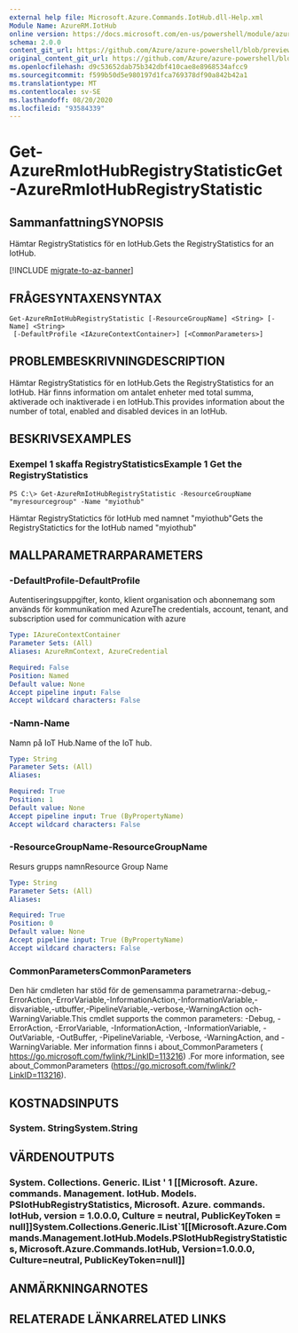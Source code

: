 ```yaml
---
external help file: Microsoft.Azure.Commands.IotHub.dll-Help.xml
Module Name: AzureRM.IotHub
online version: https://docs.microsoft.com/en-us/powershell/module/azurerm.iothub/get-azurermiothubregistrystatistic
schema: 2.0.0
content_git_url: https://github.com/Azure/azure-powershell/blob/preview/src/ResourceManager/IotHub/Commands.IotHub/help/Get-AzureRmIotHubRegistryStatistic.md
original_content_git_url: https://github.com/Azure/azure-powershell/blob/preview/src/ResourceManager/IotHub/Commands.IotHub/help/Get-AzureRmIotHubRegistryStatistic.md
ms.openlocfilehash: d9c53652dab75b342dbf410cae8e8968534afcc9
ms.sourcegitcommit: f599b50d5e980197d1fca769378df90a842b42a1
ms.translationtype: MT
ms.contentlocale: sv-SE
ms.lasthandoff: 08/20/2020
ms.locfileid: "93584339"
---
```

# <span data-ttu-id="3886c-101">Get-AzureRmIotHubRegistryStatistic</span><span class="sxs-lookup"><span data-stu-id="3886c-101">Get-AzureRmIotHubRegistryStatistic</span></span>

## <span data-ttu-id="3886c-102">Sammanfattning</span><span class="sxs-lookup"><span data-stu-id="3886c-102">SYNOPSIS</span></span>
<span data-ttu-id="3886c-103">Hämtar RegistryStatistics för en IotHub.</span><span class="sxs-lookup"><span data-stu-id="3886c-103">Gets the RegistryStatistics for an IotHub.</span></span>

[!INCLUDE [migrate-to-az-banner](../../includes/migrate-to-az-banner.md)]

## <span data-ttu-id="3886c-104">FRÅGESYNTAXEN</span><span class="sxs-lookup"><span data-stu-id="3886c-104">SYNTAX</span></span>

```
Get-AzureRmIotHubRegistryStatistic [-ResourceGroupName] <String> [-Name] <String>
 [-DefaultProfile <IAzureContextContainer>] [<CommonParameters>]
```

## <span data-ttu-id="3886c-105">PROBLEMBESKRIVNING</span><span class="sxs-lookup"><span data-stu-id="3886c-105">DESCRIPTION</span></span>
<span data-ttu-id="3886c-106">Hämtar RegistryStatistics för en IotHub.</span><span class="sxs-lookup"><span data-stu-id="3886c-106">Gets the RegistryStatistics for an IotHub.</span></span>
<span data-ttu-id="3886c-107">Här finns information om antalet enheter med total summa, aktiverade och inaktiverade i en IotHub.</span><span class="sxs-lookup"><span data-stu-id="3886c-107">This provides information about the number of total, enabled and disabled devices in an IotHub.</span></span>

## <span data-ttu-id="3886c-108">BESKRIVS</span><span class="sxs-lookup"><span data-stu-id="3886c-108">EXAMPLES</span></span>

### <span data-ttu-id="3886c-109">Exempel 1 skaffa RegistryStatistics</span><span class="sxs-lookup"><span data-stu-id="3886c-109">Example 1 Get the RegistryStatistics</span></span>
```
PS C:\> Get-AzureRmIotHubRegistryStatistic -ResourceGroupName "myresourcegroup" -Name "myiothub"
```

<span data-ttu-id="3886c-110">Hämtar RegistryStatictics för IotHub med namnet "myiothub"</span><span class="sxs-lookup"><span data-stu-id="3886c-110">Gets the RegistryStatictics for the IotHub named "myiothub"</span></span>

## <span data-ttu-id="3886c-111">MALLPARAMETRAR</span><span class="sxs-lookup"><span data-stu-id="3886c-111">PARAMETERS</span></span>

### <span data-ttu-id="3886c-112">-DefaultProfile</span><span class="sxs-lookup"><span data-stu-id="3886c-112">-DefaultProfile</span></span>
<span data-ttu-id="3886c-113">Autentiseringsuppgifter, konto, klient organisation och abonnemang som används för kommunikation med Azure</span><span class="sxs-lookup"><span data-stu-id="3886c-113">The credentials, account, tenant, and subscription used for communication with azure</span></span>

```yaml
Type: IAzureContextContainer
Parameter Sets: (All)
Aliases: AzureRmContext, AzureCredential

Required: False
Position: Named
Default value: None
Accept pipeline input: False
Accept wildcard characters: False
```

### <span data-ttu-id="3886c-114">-Namn</span><span class="sxs-lookup"><span data-stu-id="3886c-114">-Name</span></span>
<span data-ttu-id="3886c-115">Namn på IoT Hub.</span><span class="sxs-lookup"><span data-stu-id="3886c-115">Name of the IoT hub.</span></span> 

```yaml
Type: String
Parameter Sets: (All)
Aliases: 

Required: True
Position: 1
Default value: None
Accept pipeline input: True (ByPropertyName)
Accept wildcard characters: False
```

### <span data-ttu-id="3886c-116">-ResourceGroupName</span><span class="sxs-lookup"><span data-stu-id="3886c-116">-ResourceGroupName</span></span>
<span data-ttu-id="3886c-117">Resurs grupps namn</span><span class="sxs-lookup"><span data-stu-id="3886c-117">Resource Group Name</span></span>

```yaml
Type: String
Parameter Sets: (All)
Aliases: 

Required: True
Position: 0
Default value: None
Accept pipeline input: True (ByPropertyName)
Accept wildcard characters: False
```

### <span data-ttu-id="3886c-118">CommonParameters</span><span class="sxs-lookup"><span data-stu-id="3886c-118">CommonParameters</span></span>
<span data-ttu-id="3886c-119">Den här cmdleten har stöd för de gemensamma parametrarna:-debug,-ErrorAction,-ErrorVariable,-InformationAction,-InformationVariable,-disvariable,-utbuffer,-PipelineVariable,-verbose,-WarningAction och-WarningVariable.</span><span class="sxs-lookup"><span data-stu-id="3886c-119">This cmdlet supports the common parameters: -Debug, -ErrorAction, -ErrorVariable, -InformationAction, -InformationVariable, -OutVariable, -OutBuffer, -PipelineVariable, -Verbose, -WarningAction, and -WarningVariable.</span></span> <span data-ttu-id="3886c-120">Mer information finns i about_CommonParameters ( https://go.microsoft.com/fwlink/?LinkID=113216) .</span><span class="sxs-lookup"><span data-stu-id="3886c-120">For more information, see about_CommonParameters (https://go.microsoft.com/fwlink/?LinkID=113216).</span></span>

## <span data-ttu-id="3886c-121">KOSTNADS</span><span class="sxs-lookup"><span data-stu-id="3886c-121">INPUTS</span></span>

### <span data-ttu-id="3886c-122">System. String</span><span class="sxs-lookup"><span data-stu-id="3886c-122">System.String</span></span>

## <span data-ttu-id="3886c-123">VÄRDEN</span><span class="sxs-lookup"><span data-stu-id="3886c-123">OUTPUTS</span></span>

### <span data-ttu-id="3886c-124">System. Collections. Generic. IList ' 1 [[Microsoft. Azure. commands. Management. IotHub. Models. PSIotHubRegistryStatistics, Microsoft. Azure. commands. IotHub, version = 1.0.0.0, Culture = neutral, PublicKeyToken = null]]</span><span class="sxs-lookup"><span data-stu-id="3886c-124">System.Collections.Generic.IList\`1[[Microsoft.Azure.Commands.Management.IotHub.Models.PSIotHubRegistryStatistics, Microsoft.Azure.Commands.IotHub, Version=1.0.0.0, Culture=neutral, PublicKeyToken=null]]</span></span>

## <span data-ttu-id="3886c-125">ANMÄRKNINGAR</span><span class="sxs-lookup"><span data-stu-id="3886c-125">NOTES</span></span>

## <span data-ttu-id="3886c-126">RELATERADE LÄNKAR</span><span class="sxs-lookup"><span data-stu-id="3886c-126">RELATED LINKS</span></span>

